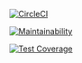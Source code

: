 [![CircleCI](https://dl.circleci.com/status-badge/img/gh/etec-programacion-iv/first-approach-manolo2829/tree/main.svg?style=svg)](https://dl.circleci.com/status-badge/redirect/gh/etec-programacion-iv/first-approach-manolo2829/tree/main)

[![Maintainability](https://api.codeclimate.com/v1/badges/9a30e2d5cdaeb7186a80/maintainability)](https://codeclimate.com/github/etec-programacion-iv/first-approach-manolo2829/maintainability)

[![Test Coverage](https://api.codeclimate.com/v1/badges/9a30e2d5cdaeb7186a80/test_coverage)](https://codeclimate.com/github/etec-programacion-iv/first-approach-manolo2829/test_coverage)
